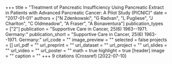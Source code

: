 +++
title = "Treatment of Pancreatic Insufficiency Using Pancreatic Extract in Patients with Advanced Pancreatic Cancer: A Pilot Study (PICNIC)"
date = "2017-01-01"
authors = ["N Zdenkowski", "G Radvan", "L Pugliese", "J Charlton", "C Oldmeadow", "A Fraser", "A Bonaventura"]
publication_types = ["2"]
publication = "Supportive Care in Cancer, 25(6) 1963--1971. Germany:"
publication_short = "Supportive Care in Cancer, 25(6) 1963--1971. Germany:"
url_code = ""
image_preview = ""
selected = false
projects = []
url_pdf = ""
url_preprint = ""
url_dataset = ""
url_project = ""
url_slides = ""
url_video = ""
url_poster = ""
math = true
highlight = true
[header]
image = ""
caption = ""
+++
9 citations (Crossref) [2022-07-10]

